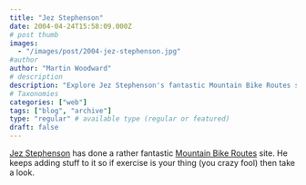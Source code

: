 ```yaml
---
title: "Jez Stephenson"
date: 2004-04-24T15:58:09.000Z
# post thumb
images:
  - "/images/post/2004-jez-stephenson.jpg"
#author
author: "Martin Woodward"
# description
description: "Explore Jez Stephenson's fantastic Mountain Bike Routes site, continually updated for cycling enthusiasts and exercise fanatics alike."
# Taxonomies
categories: ["web"]
tags: ["blog", "archive"]
type: "regular" # available type (regular or featured)
draft: false
---
```

[Jez Stephenson](http://www.mtbroutes.com) has done a rather fantastic [Mountain Bike Routes](http://www.mtbroutes.com) site.  He keeps adding stuff to it so if exercise is your thing (you crazy fool) then take a look.